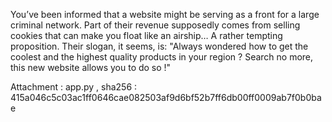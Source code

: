 You’ve been informed that a website might be serving as a front for a large criminal network.
Part of their revenue supposedly comes from selling cookies that can make you float like an airship… A rather tempting proposition.
Their slogan, it seems, is: "Always wondered how to get the coolest and the highest quality products in your region ? Search no more, this new website allows you to do so !"

Attachment : app.py , sha256 : 415a046c5c03ac1ff0646cae082503af9d6bf52b7ff6db00ff0009ab7f0b0bae